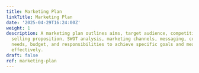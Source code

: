 ```yaml
---
title: Marketing Plan
linkTitle: Marketing Plan
date: '2025-04-29T16:24:00Z'
weight: 1
description: A marketing plan outlines aims, target audience, competition, unique
  selling proposition, SWOT analysis, marketing channels, messaging, collaboration
  needs, budget, and responsibilities to achieve specific goals and measure success
  effectively.
draft: false
ref: marketing-plan
---
```


